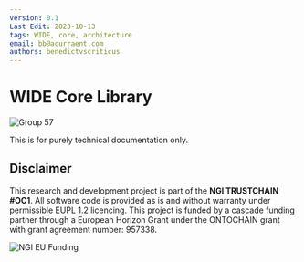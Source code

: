 ```yaml
---
version: 0.1
Last Edit: 2023-10-13
tags: WIDE, core, architecture
email: bb@acurraent.com
authors: benedictvscriticus
---
```

# WIDE Core Library
![Group 57](https://github.com/Consortium-WIDE/wide-core/assets/104435781/b842c1f0-aa37-4079-9500-425732f286d3)

This is for purely technical documentation only.


## Disclaimer

This research and development project is part of the **NGI TRUSTCHAIN #OC1**. All software code is provided as is and without warranty under permissible EUPL 1.2 licencing. This project is funded by a cascade funding partner through a European Horizon Grant under the ONTOCHAIN grant with grant agreement number: 957338.

![NGI EU Funding](https://github.com/Consortium-WIDE/wide-core/assets/104435781/a4188f37-5e59-4100-a889-e6a6a18f7dbb)